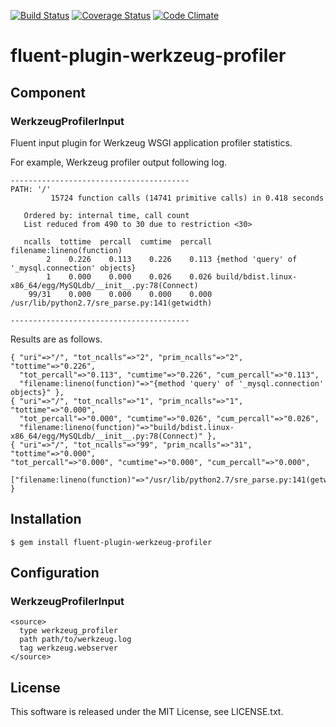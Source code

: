 [![Build Status](https://travis-ci.org/zoncoen/fluent-plugin-werkzeug-profiler.png?branch=master)](https://travis-ci.org/zoncoen/fluent-plugin-werkzeug-profiler)
[![Coverage Status](https://coveralls.io/repos/zoncoen/fluent-plugin-werkzeug-profiler/badge.png)](https://coveralls.io/r/zoncoen/fluent-plugin-werkzeug-profiler)
[![Code Climate](https://codeclimate.com/github/zoncoen/fluent-plugin-werkzeug-profiler.png)](https://codeclimate.com/github/zoncoen/fluent-plugin-werkzeug-profiler)

# fluent-plugin-werkzeug-profiler

## Component

### WerkzeugProfilerInput

Fluent input plugin for Werkzeug WSGI application profiler statistics.

For example, Werkzeug profiler output following log.
```
----------------------------------------
PATH: '/'
         15724 function calls (14741 primitive calls) in 0.418 seconds

   Ordered by: internal time, call count
   List reduced from 490 to 30 due to restriction <30>

   ncalls  tottime  percall  cumtime  percall filename:lineno(function)
        2    0.226    0.113    0.226    0.113 {method 'query' of '_mysql.connection' objects}
        1    0.000    0.000    0.026    0.026 build/bdist.linux-x86_64/egg/MySQLdb/__init__.py:78(Connect)
    99/31    0.000    0.000    0.000    0.000 /usr/lib/python2.7/sre_parse.py:141(getwidth)

----------------------------------------
```
Results are as follows.
```
{ "uri"=>"/", "tot_ncalls"=>"2", "prim_ncalls"=>"2", "tottime"=>"0.226", 
  "tot_percall"=>"0.113", "cumtime"=>"0.226", "cum_percall"=>"0.113", 
  "filename:lineno(function)"=>"{method 'query' of '_mysql.connection' objects}" }, 
{ "uri"=>"/", "tot_ncalls"=>"1", "prim_ncalls"=>"1", "tottime"=>"0.000", 
  "tot_percall"=>"0.000", "cumtime"=>"0.026", "cum_percall"=>"0.026", 
  "filename:lineno(function)"=>"build/bdist.linux- x86_64/egg/MySQLdb/__init__.py:78(Connect)" }, 
{ "uri"=>"/", "tot_ncalls"=>"99", "prim_ncalls"=>"31", "tottime"=>"0.000", 
"tot_percall"=>"0.000", "cumtime"=>"0.000", "cum_percall"=>"0.000", 
    ["filename:lineno(function)"=>"/usr/lib/python2.7/sre_parse.py:141(getwidth)" }
```

## Installation

```
$ gem install fluent-plugin-werkzeug-profiler
```

## Configuration

### WerkzeugProfilerInput

```
<source>
  type werkzeug_profiler
  path path/to/werkzeug.log
  tag werkzeug.webserver
</source>
```

## License

This software is released under the MIT License, see LICENSE.txt.
